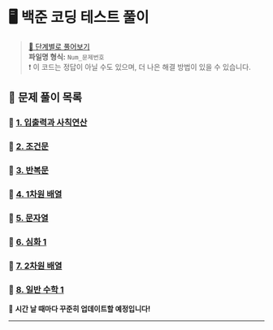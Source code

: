 # 🖥️ 백준 코딩 테스트 풀이

> [📌 단계별로 풀어보기](https://www.acmicpc.net/step)  
> **파일명 형식:** `Num_문제번호`  
> ❗ 이 코드는 정답이 아닐 수도 있으며, 더 나은 해결 방법이 있을 수 있습니다.

## 📂 문제 풀이 목록

### 📌 [1. 입출력과 사칙연산](src/iOArithmeticOperations)
### 📌 [2. 조건문](src/ConditionalStatement)
### 📌 [3. 반복문](src/Iteration)
### 📌 [4. 1차원 배열](src/OneDimensionalArrays)
### 📌 [5. 문자열](src/CharacterString)
### 📌 [6. 심화 1](src/Deep1)
### 📌 [7. 2차원 배열](src/TwoDimensionalArray)
### 📌 [8. 일반 수학 1](src/BasicMath1)

🚀 **시간 날 때마다 꾸준히 업데이트할 예정입니다!**

---
